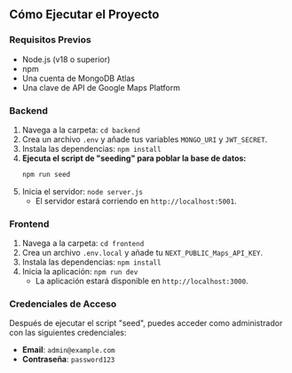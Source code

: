 ## Cómo Ejecutar el Proyecto

### Requisitos Previos
* Node.js (v18 o superior)
* npm
* Una cuenta de MongoDB Atlas
* Una clave de API de Google Maps Platform

### Backend
1.  Navega a la carpeta: `cd backend`
2.  Crea un archivo `.env` y añade tus variables `MONGO_URI` y `JWT_SECRET`.
3.  Instala las dependencias: `npm install`
4.  **Ejecuta el script de "seeding" para poblar la base de datos:**
    ```bash
    npm run seed
    ```
5.  Inicia el servidor: `node server.js`
    * El servidor estará corriendo en `http://localhost:5001`.

### Frontend
1.  Navega a la carpeta: `cd frontend`
2.  Crea un archivo `.env.local` y añade tu `NEXT_PUBLIC_Maps_API_KEY`.
3.  Instala las dependencias: `npm install`
4.  Inicia la aplicación: `npm run dev`
    * La aplicación estará disponible en `http://localhost:3000`.

### Credenciales de Acceso
Después de ejecutar el script "seed", puedes acceder como administrador con las siguientes credenciales:

* **Email**: `admin@example.com`
* **Contraseña**: `password123`